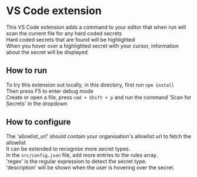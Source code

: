 # VS Code extension

This VS Code extension adds a command to your editor that when run will scan the current file for any hard coded secrets\
Hard coded secrets that are found will be highlighted\
When you hover over a highlighted secret with your cursor, information about the secret will be displayed



## How to run

To try this extension out locally, in this directory, first run `npm install`\
Then press F5 to enter debug mode\
Create or open a file, press `cmd + Shift + p` and run the command 'Scan for Secrets' in the dropdown

## How to configure
The 'allowlist_url' should contain your organisation's allowlist url to fetch the allowlist\
It can be extended to recognise more secret types.\
In the `src/config.json` file, add more entries to the rules array.\
'regex' is the regular expression to detect the secret type.\
'description' will be shown when the user is hovering over the secret.
